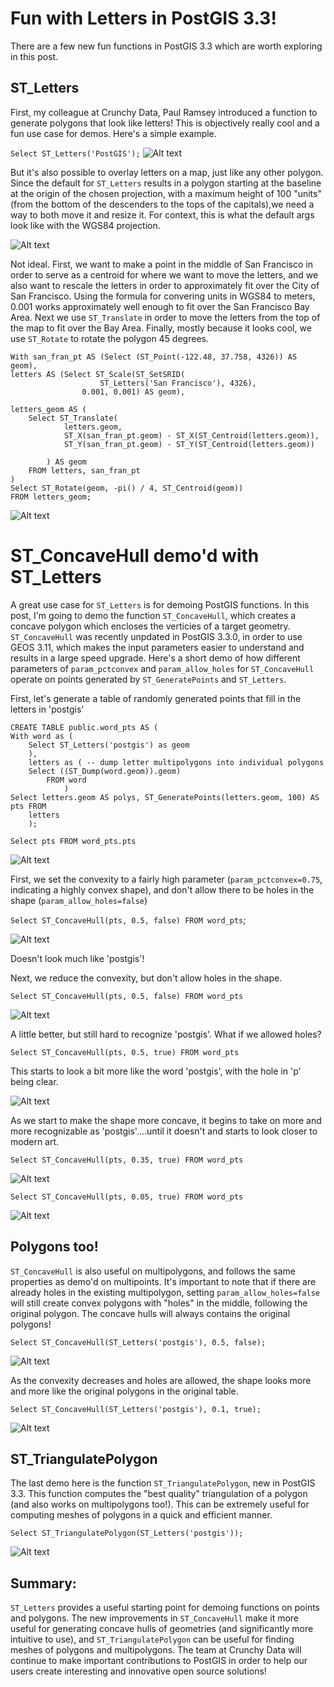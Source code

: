 # Fun with Letters in PostGIS 3.3!

There are a few new fun functions in PostGIS 3.3 which are worth exploring in this post.

## ST_Letters

First, my colleague at Crunchy Data, Paul Ramsey introduced a function to generate polygons that look like letters! This is objectively really cool and a fun use case for demos. Here's a simple example.

`Select ST_Letters('PostGIS');`
![Alt text](postgis_letters.png)


But it's also possible to overlay letters on a map, just like any other polygon. Since the default for `ST_Letters` results in a polygon starting at the baseline at the origin of the chosen projection, with a maximum height of 100 "units" (from the bottom of the descenders to the tops of the capitals),we need a way to both move it and resize it. For context, this is what the default args look like with the WGS84 projection. 

![Alt text](postgis_letters_unscaled.png)

Not ideal. First, we want to make a point in the middle of San Francisco in order to serve as a centroid for where we want to move the letters, and we also want to rescale the letters in order to approximately fit over the City of San Francisco. Using the formula for convering units in WGS84 to meters, 0.001 works approximately well enough to fit over the San Francisco Bay Area. Next we use `ST_Translate` in order to move the letters from the top of the map to fit over the Bay Area. Finally, mostly because it looks cool, we use `ST_Rotate` to rotate the polygon 45 degrees. 

```
With san_fran_pt AS (Select (ST_Point(-122.48, 37.758, 4326)) AS geom),
letters AS (Select ST_Scale(ST_SetSRID(
                    ST_Letters('San Francisco'), 4326),
                0.001, 0.001) AS geom),

letters_geom AS (
    Select ST_Translate(
            letters.geom,
            ST_X(san_fran_pt.geom) - ST_X(ST_Centroid(letters.geom)),
            ST_Y(san_fran_pt.geom) - ST_Y(ST_Centroid(letters.geom))

        ) AS geom
    FROM letters, san_fran_pt
)
Select ST_Rotate(geom, -pi() / 4, ST_Centroid(geom))
FROM letters_geom;

```

![Alt text](postgis_letters_sf.png)

# ST_ConcaveHull demo'd with ST_Letters

A great use case for `ST_Letters` is for demoing PostGIS functions. In this post, I'm going to demo the function `ST_ConcaveHull`, which creates a concave polygon which encloses the verticies of a target geometry. `ST_ConcaveHull` was recently unpdated in PostGIS 3.3.0, in order to use GEOS 3.11, which makes the input parameters easier to understand and results in a large speed upgrade. Here's a short demo of how different parameters of `param_pctconvex` and `param_allow_holes` for `ST_ConcaveHull` operate on points generated by `ST_GeneratePoints` and `ST_Letters`. 

First, let's generate a table of randomly generated points that fill in the letters in 'postgis'
```
CREATE TABLE public.word_pts AS (
With word as (
	Select ST_Letters('postgis') as geom
	),
	letters as ( -- dump letter multipolygons into individual polygons
	Select ((ST_Dump(word.geom)).geom) 
	 	FROM word
	 		)
Select letters.geom AS polys, ST_GeneratePoints(letters.geom, 100) AS pts FROM
	letters
	);
```

`Select pts FROM word_pts.pts` 

![Alt text](word_pnts.png)

First, we set the convexity to a fairly high parameter (`param_pctconvex=0.75`, indicating a highly convex shape), and don't allow there to be holes in the shape (`param_allow_holes=false`)


`Select ST_ConcaveHull(pts, 0.5, false) FROM word_pts`; 

![Alt text](st_concave_75_false.png)

Doesn't look much like 'postgis'! 

Next, we reduce the convexity, but don't allow holes in the shape. 

`Select ST_ConcaveHull(pts, 0.5, false) FROM word_pts`

![Alt text](st_concave_5_false.png)

A little better, but still hard to recognize 'postgis'. What if we allowed holes?

`Select ST_ConcaveHull(pts, 0.5, true) FROM word_pts`

This starts to look a bit more like the word 'postgis', with the hole in 'p' being clear. 

![Alt text](st_concave_5_true.png)

As we start to make the shape more concave, it begins to take on more and more recognizable as 'postgis'....until it doesn't and starts to look closer to modern art. 

`Select ST_ConcaveHull(pts, 0.35, true) FROM word_pts`

![Alt text](st_concave_35_true.png)

`Select ST_ConcaveHull(pts, 0.05, true) FROM word_pts`

![Alt text](st_concave_005_true.png)

## Polygons too!

`ST_ConcaveHull` is also useful on multipolygons, and follows the same properties as demo'd on multipoints. It's important to note that if there are already holes in the existing multipolygon, setting `param_allow_holes=false` will still create convex polygons with "holes" in the middle, following the original polygon. The concave hulls will always contains the original polygons!

`Select ST_ConcaveHull(ST_Letters('postgis'), 0.5, false);`

![Alt text](st_concave_5_false_polys_2.png)

As the convexity decreases and holes are allowed, the shape looks more and more like the original polygons in the original table. 

`Select ST_ConcaveHull(ST_Letters('postgis'), 0.1, true);`

![Alt text](st_concave_01_polys.png)


## ST_TriangulatePolygon

The last demo here is the function `ST_TriangulatePolygon`, new in PostGIS 3.3. This function computes the "best quality" triangulation of a polygon (and also works on multipolygons too!). This can be extremely useful for computing meshes of polygons in a quick and efficient manner. 

`Select ST_TriangulatePolygon(ST_Letters('postgis'));`

![Alt text](st_triangulatepolygon.png)

## Summary:

`ST_Letters` provides a useful starting point for demoing functions on points and polygons. The new improvements in `ST_ConcaveHull` make it more useful for generating concave hulls of geometries (and significantly more intuitive to use), and `ST_TriangulatePolygon` can be useful for finding meshes of polygons and multipolygons. The team at Crunchy Data will continue to make important contributions to PostGIS in order to help our users create interesting and innovative open source solutions! 